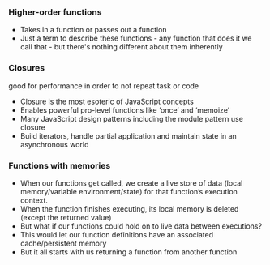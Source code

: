 ### Higher-order functions
- Takes in a function or passes out a function
- Just a term to describe these functions - any function that does it we call that - but
there's nothing different about them inherently

### Closures
good for performance in order to not repeat task or code
- Closure is the most esoteric of JavaScript concepts
- Enables powerful pro-level functions like ‘once’ and ‘memoize’
- Many JavaScript design patterns including the module pattern use closure
- Build iterators, handle partial application and maintain state in an
asynchronous world

### Functions with memories
- When our functions get called, we create a live store of data (local
memory/variable environment/state) for that function’s execution context.
- When the function finishes executing, its local memory is deleted (except the
returned value)
- But what if our functions could hold on to live data between executions?
- This would let our function definitions have an associated cache/persistent
memory
- But it all starts with us returning a function from another function


